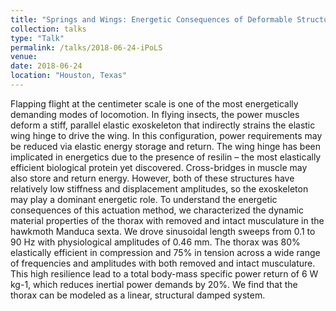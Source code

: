 ```yaml
---
title: "Springs and Wings: Energetic Consequences of Deformable Structures in Insect Flight"
collection: talks
type: "Talk"
permalink: /talks/2018-06-24-iPoLS
venue: 
date: 2018-06-24
location: "Houston, Texas"
---
```


Flapping flight at the centimeter scale is one of the most energetically demanding modes of locomotion. In flying insects, the power muscles deform a stiff, parallel elastic exoskeleton that indirectly strains the elastic wing hinge to drive the wing. In this configuration, power requirements may be reduced via elastic energy storage and return. The wing hinge has been implicated in energetics due to the presence of resilin – the most elastically efficient biological protein yet discovered. Cross-bridges in muscle may also store and return energy. However, both of these structures have relatively low stiffness and displacement amplitudes, so the exoskeleton may play a dominant energetic role. To understand the energetic consequences of this actuation method, we characterized the dynamic material properties of the thorax with removed and intact musculature in the hawkmoth Manduca sexta. We drove sinusoidal length sweeps from 0.1 to 90 Hz with physiological amplitudes of 0.46 mm. The thorax was 80% elastically efficient in compression and 75% in tension across a wide range of frequencies and amplitudes with both removed and intact musculature. This high resilience lead to a total body-mass specific power return of 6 W kg-1, which reduces inertial power demands by 20%. We find that the thorax can be modeled as a linear, structural damped system.
